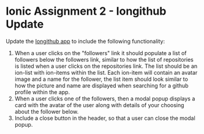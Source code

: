 # Ionic Assignment 2 - Iongithub Update

Update the [Iongithub app](https://github.com/robinsonaaron/iongithub) to include the following functionality:
1. When a user clicks on the "followers" link it should populate a list of followers below the followers link, similar to how the list of repositories is listed when a user clicks on the repositories link. The list should be an ion-list with ion-items within the list. Each ion-item will contain an avatar image and a name for the follower, the list item should look similar to how the picture and name are displayed when searching for a github profile within the app.
2. When a user clicks one of the followers, then a modal popup displays a card with the avatar of the user along with details of your choosing about the follower below.
3. Include a close button in the header, so that a user can close the modal popup.